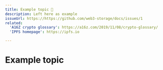 ```yaml
---
title: Example topic 🚧
description: Left here as example
issueUrl: https://https://github.com/web3-storage/docs/issues/1
related:
  'A16Z crypto glossary': https://a16z.com/2019/11/08/crypto-glossary/
  'IPFS homepage': https://ipfs.io

---
```

# Example topic

<ContentStatus />
